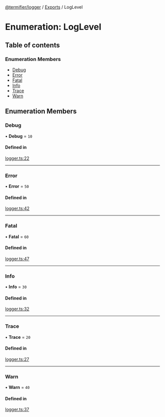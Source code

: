[@termifier/logger](../README.md) / [Exports](../modules.md) / LogLevel

# Enumeration: LogLevel

## Table of contents

### Enumeration Members

- [Debug](LogLevel.md#debug)
- [Error](LogLevel.md#error)
- [Fatal](LogLevel.md#fatal)
- [Info](LogLevel.md#info)
- [Trace](LogLevel.md#trace)
- [Warn](LogLevel.md#warn)

## Enumeration Members

### Debug

• **Debug** = ``10``

#### Defined in

[logger.ts:22](https://github.com/permasoft-factory/termifier/blob/3a2c8f0/packages/logger/src/logger.ts#L22)

___

### Error

• **Error** = ``50``

#### Defined in

[logger.ts:42](https://github.com/permasoft-factory/termifier/blob/3a2c8f0/packages/logger/src/logger.ts#L42)

___

### Fatal

• **Fatal** = ``60``

#### Defined in

[logger.ts:47](https://github.com/permasoft-factory/termifier/blob/3a2c8f0/packages/logger/src/logger.ts#L47)

___

### Info

• **Info** = ``30``

#### Defined in

[logger.ts:32](https://github.com/permasoft-factory/termifier/blob/3a2c8f0/packages/logger/src/logger.ts#L32)

___

### Trace

• **Trace** = ``20``

#### Defined in

[logger.ts:27](https://github.com/permasoft-factory/termifier/blob/3a2c8f0/packages/logger/src/logger.ts#L27)

___

### Warn

• **Warn** = ``40``

#### Defined in

[logger.ts:37](https://github.com/permasoft-factory/termifier/blob/3a2c8f0/packages/logger/src/logger.ts#L37)
